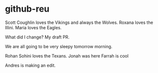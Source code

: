 # github-reu

Scott Coughlin loves the Vikings and always the Wolves.
Roxana loves the Illini.
Maria loves the Eagles.

What did I change? My draft PR.

We are all going to be very sleepy tomorrow morning.

Rohan Sohini loves the Texans.
Jonah was here
Farrah is cool

Andres is making an edit.
